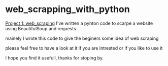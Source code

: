 # web_scrapping_with_python


[Project 1: web_scraping](main.py)
I've written a pyhton code to scarpe a website using BeautifulSoup and requests 

mainely I wrote this code to give the beginers some idea of web scraping 

please feel free to have a look at it if you are intrested or if you like to use it

I hope you find it usefull,
thanks for stoping by.
